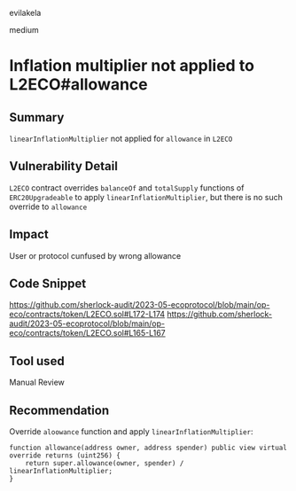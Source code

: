 evilakela

medium

# Inflation multiplier not applied to L2ECO#allowance

## Summary
`linearInflationMultiplier` not applied for `allowance` in `L2ECO`

## Vulnerability Detail
`L2ECO` contract overrides `balanceOf` and `totalSupply` functions of `ERC20Upgradeable` to apply `linearInflationMultiplier`, but there is no such override to `allowance`

## Impact
User or protocol cunfused by wrong allowance

## Code Snippet
https://github.com/sherlock-audit/2023-05-ecoprotocol/blob/main/op-eco/contracts/token/L2ECO.sol#L172-L174
https://github.com/sherlock-audit/2023-05-ecoprotocol/blob/main/op-eco/contracts/token/L2ECO.sol#L165-L167

## Tool used
Manual Review

## Recommendation
Override `aloowance` function and apply `linearInflationMultiplier`:
```solidity
function allowance(address owner, address spender) public view virtual override returns (uint256) {
    return super.allowance(owner, spender) / linearInflationMultiplier;
}
```